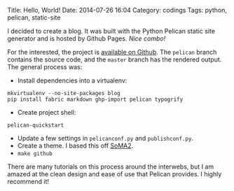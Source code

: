 Title: Hello, World!
Date: 2014-07-26 16:04
Category: codings
Tags: python, pelican, static-site


I decided to create a blog. It was built with the Python Pelican static site
generator and is hosted by Github Pages. *Nice combo!*

For the interested, the project is [available on Github][1]. The `pelican`
branch contains the source code, and the `master` branch has the rendered
output. The general process was:

* Install dependencies into a virtualenv:
```shell
mkvirtualenv --no-site-packages blog
pip install fabric markdown ghp-import pelican typogrify
```
* Create project shell:
```shell
pelican-quickstart
```
* Update a few settings in `pelicanconf.py` and `publishconf.py`.
* Create a theme. I based this off [SoMA2][2].
* `make github`

There are many tutorials on this process around the interwebs, but I am amazed
at the clean design and ease of use that Pelican provides. I highly recommend
it!

[1]: https://github.com/danielnaab/danielnaab.github.io
[2]: https://github.com/getpelican/pelican-themes/tree/master/SoMA2
